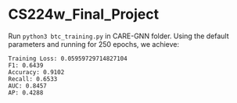 # CS224w_Final_Project

Run `python3 btc_training.py` in CARE-GNN folder. Using the default parameters and running for 250 epochs, we achieve:

```
Training Loss: 0.05959729714827104
F1: 0.6439
Accuracy: 0.9102
Recall: 0.6533
AUC: 0.8457
AP: 0.4288
```
